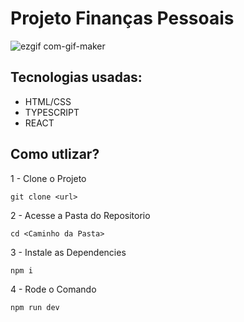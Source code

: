 # Projeto Finanças Pessoais

![ezgif com-gif-maker](https://user-images.githubusercontent.com/76757566/183431398-db988a2e-3bfa-4d05-9412-8be5f2960635.gif)

## Tecnologias usadas:
- HTML/CSS
- TYPESCRIPT
- REACT

## Como utlizar?
1 - Clone o Projeto
```
git clone <url>
```
2 - Acesse a Pasta do Repositorio
```
cd <Caminho da Pasta>
```

3 - Instale as Dependencies
```
npm i
```

4 - Rode o Comando
```
npm run dev
```
